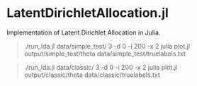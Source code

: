 LatentDirichletAllocation.jl
============================

Implementation of Latent Dirichlet Allocation in Julia. 

> ./run_lda.jl data/simple_test/ 3 -d 0 -i 200 -x 2
> julia plot.jl output/simple_test/theta data/simple_test/truelabels.txt 

> ./run_lda.jl data/classic/ 3 -d 0 -i 200 -x 2
> julia plot.jl output/classic/theta data/classic/truelabels.txt 
